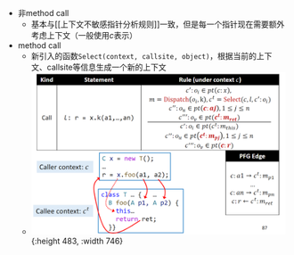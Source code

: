 - 非method call
	- 基本与[[上下文不敏感指针分析规则]]一致，但是每一个指针现在需要额外考虑上下文（一般使用$c$表示）
- method call
	- 新引入的函数`Select(context, callsite, object)`，根据当前的上下文、callsite等信息生成一个新的上下文
	- ![image.png](../assets/image_1676119398320_0.png){:height 483, :width 746}